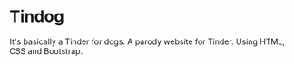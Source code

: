 # Tindog
It's basically a Tinder for dogs. A parody website for Tinder. Using HTML, CSS and Bootstrap.
